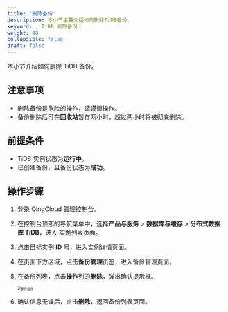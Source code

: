 ```yaml
---
title: "删除备份"
description: 本小节主要介绍如何删除TiDB备份。 
keyword:   TiDB 删除备份；
weight: 40
collapsible: false
draft: false
---
```


本小节介绍如何删除 TiDB 备份。

## 注意事项

- 删除备份是危险的操作，请谨慎操作。
- 备份删除后可在**回收站**暂存两小时，超过两小时将被彻底删除。

## 前提条件

- TiDB 实例状态为**运行中**。
- 已创建备份，且备份状态为**成功**。

## 操作步骤

1. 登录 QingCloud 管理控制台。

2. 在控制台顶部的导航菜单中，选择**产品与服务** > **数据库与缓存** > **分布式数据库 TiDB**，进入 实例列表页面。

3. 点击目标实例 **ID** 号，进入实例详情页面。

4. 在页面下方区域，点击**备份管理**页签，进入备份管理页面。

5. 在备份列表，点击**操作**列的**删除**，弹出确认提示框。

   <img src="../../../_images/delete_bak.png" alt="删除备份" style="zoom:50%;" />

5. 确认信息无误后，点击**删除**，返回备份列表页面。


